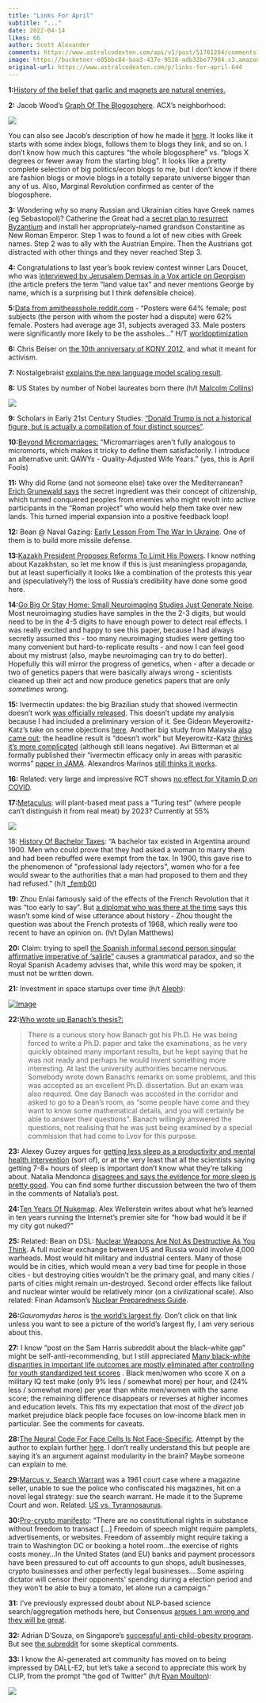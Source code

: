 ```yaml
---
title: "Links For April"
subtitle: "..."
date: 2022-04-14
likes: 66
author: Scott Alexander
comments: https://www.astralcodexten.com/api/v1/post/51761264/comments?&all_comments=true
image: https://bucketeer-e05bbc84-baa3-437e-9518-adb32be77984.s3.amazonaws.com/public/images/26530fb1-c3a0-48cd-a5f1-3b3f198f0533_800x533.jpeg
original-url: https://www.astralcodexten.com/p/links-for-april-644
---
```

**1:**[History of the belief that garlic and magnets are natural enemies.](https://www.tandfonline.com/doi/full/10.1080/17496977.2019.1648924)

**2:** Jacob Wood’s [Graph Of The Blogosphere](https://jacobwood27.github.io/035_blog_graph/). ACX’s neighborhood:

[![](https://substackcdn.com/image/fetch/w_1456,c_limit,f_auto,q_auto:good,fl_progressive:steep/https%3A%2F%2Fbucketeer-e05bbc84-baa3-437e-9518-adb32be77984.s3.amazonaws.com%2Fpublic%2Fimages%2F431c26cd-6aaa-452a-a320-86d1c225b6d8_1769x983.png)](https://substackcdn.com/image/fetch/f_auto,q_auto:good,fl_progressive:steep/https%3A%2F%2Fbucketeer-e05bbc84-baa3-437e-9518-adb32be77984.s3.amazonaws.com%2Fpublic%2Fimages%2F431c26cd-6aaa-452a-a320-86d1c225b6d8_1769x983.png)

You can also see Jacob’s description of how he made it [here](https://jacobw.xyz/projects/blog_graph/). It looks like it starts with some index blogs, follows them to blogs they link, and so on. I don’t know how much this captures “the whole blogosphere” vs. “blogs X degrees or fewer away from the starting blog”. It looks like a pretty complete selection of big politics/econ blogs to me, but I don’t know if there are fashion blogs or movie blogs in a totally separate universe bigger than any of us. Also, Marginal Revolution confirmed as center of the blogosphere.

**3:** Wondering why so many Russian and Ukrainian cities have Greek names (eg Sebastopol)? Catherine the Great had a [secret plan to resurrect Byzantium](https://en.wikipedia.org/wiki/Greek_Plan) and install her appropriately-named grandson Constantine as New Roman Emperor. Step 1 was to found a lot of new cities with Greek names. Step 2 was to ally with the Austrian Empire. Then the Austrians got distracted with other things and they never reached Step 3.

**4:** Congratulations to last year’s book review contest winner Lars Doucet, who was [interviewed by Jerusalem Demsas in a Vox article on Georgism](https://www.vox.com/policy-and-politics/22951092/land-tax-housing-crisis) (the article prefers the term “land value tax” and never mentions George by name, which is a surprising but I think defensible choice).

**5:**[Data from amitheasshole.reddit.com](https://docs.google.com/document/d/1uWs2PnvYsjXMnQ9GSECx1LkZObTk3T-99rwsQ_Jab_k/edit) \- “Posters were 64% female; post subjects (the person with whom the poster had a dispute) were 62% female. Posters had average age 31, subjects averaged 33. Male posters were significantly more likely to be the assholes…” H/T [worldoptimization](https://worldoptimization.tumblr.com/post/677914885248696321/amitheasshole-an-investigation)

**6:** Chris Beiser on [the 10th anniversary of KONY 2012](https://twitter.com/ctbeiser/status/1500243002614190081/), and what it meant for activism.

**7:** Nostalgebraist [explains the new language model scaling result](https://nostalgebraist.tumblr.com/post/680262678831415296/an-exciting-new-paper-on-neural-language-model).

**8:** US States by number of Nobel laureates born there (h/t [Malcolm Collins](https://www.lesswrong.com/posts/SgszmZwrDHwG3qurr/miri-location-optimization-and-related-topics-discussion?commentId=MzAuibJaQZWY3gSm4))

[![](https://substackcdn.com/image/fetch/w_1456,c_limit,f_auto,q_auto:good,fl_progressive:steep/https%3A%2F%2Fbucketeer-e05bbc84-baa3-437e-9518-adb32be77984.s3.amazonaws.com%2Fpublic%2Fimages%2F44b16e23-72ba-4826-a5a0-716273da95a0_1485x1325.png)](https://substackcdn.com/image/fetch/f_auto,q_auto:good,fl_progressive:steep/https%3A%2F%2Fbucketeer-e05bbc84-baa3-437e-9518-adb32be77984.s3.amazonaws.com%2Fpublic%2Fimages%2F44b16e23-72ba-4826-a5a0-716273da95a0_1485x1325.png)

**9:** Scholars in Early 21st Century Studies: [“Donald Trump is not a historical figure, but is actually a compilation of four distinct sources”](https://twitter.com/ByzCat/status/1500257031952879616).

**10:**[Beyond Micromarriages:](https://forum.effectivealtruism.org/posts/xCQSg33p2sJTrXdsk/beyond-micromarriages) “Micromarriages aren't fully analogous to micromorts, which makes it tricky to define them satisfactorily. I introduce an alternative unit: QAWYs - Quality-Adjusted Wife Years.” (yes, this is April Fools)

**11:** Why did Rome (and not someone else) take over the Mediterranean? [Erich Grunewald says](https://www.erichgrunewald.com/posts/why-rome/) the secret ingredient was their concept of citizenship, which turned conquered peoples from enemies who might revolt into active participants in the “Roman project” who would help them take over new lands. This turned imperial expansion into a positive feedback loop!

**12:** Bean @ Naval Gazing: [Early Lesson From The War In Ukraine](https://www.navalgazing.net/Early-Lessons-from-the-War-in-Ukraine). One of them is to build more missile defense.

**13:**[Kazakh President Proposes Reforms To Limit His Powers](https://www.aljazeera.com/news/2022/3/16/kazakhistan-president-proposes-reforms-to-limit-his-powers). I know nothing about Kazakhstan, so let me know if this is just meaningless propaganda, but at least superficially it looks like a combination of the protests this year and (speculatively?) the loss of Russia’s credibility have done some good here.

**14:**[Go Big Or Stay Home: Small Neuroimaging Studies Just Generate Noise](http://www.wiringthebrain.com/2022/03/go-big-or-stay-home-small-neuroimaging.html). Most neuroimaging studies have samples in the the 2-3 digits, but would need to be in the 4-5 digits to have enough power to detect real effects. I was really excited and happy to see this paper, because I had always secretly assumed this - too many neuroimaging studies were getting too many convenient but hard-to-replicate results - and now I can feel good about my mistrust (also, maybe neuroimaging can try to do better). Hopefully this will mirror the progress of genetics, when - after a decade or two of genetics papers that were basically always wrong - scientists cleaned up their act and now produce genetics papers that are only _sometimes_ wrong.

**15:** Ivermectin updates: the big Brazilian study that showed ivermectin doesn’t work [was officially released](https://www.npr.org/2022/03/30/1089809588/ivermectin-covid-treatment-brazil-study). This doesn’t update my analysis because I had included a preliminary version of it. See Gideon Meyerowitz-Katz’s take on some objections [here](https://twitter.com/GidMK/status/1510862614452404226). Another big study from Malaysia [also came out](https://jamanetwork.com/journals/jamainternalmedicine/fullarticle/2789362); the headline result is “doesn’t work” but Meyerowitz-Katz [thinks it’s more complicated](https://gidmk.medium.com/the-jury-is-still-out-on-ivermectin-7d0a1895549) (although still leans negative). Avi Bitterman et al formally published their “ivermectin efficacy only in areas with parasitic worms” [paper in JAMA](https://jamanetwork.com/journals/jamanetworkopen/fullarticle/2790173). Alexandros Marinos [still thinks it works](https://twitter.com/alexandrosM/status/1505164962552967170).

**16:** Related: very large and impressive RCT shows [no effect for Vitamin D on COVID](https://www.medrxiv.org/content/10.1101/2022.03.22.22271707v1).

**17:**[Metaculus](https://www.metaculus.com/questions/7057/turing-test-for-plant-based-meat-by-2023/): will plant-based meat pass a “Turing test” (where people can’t distinguish it from real meat) by 2023? Currently at 55%

[![](https://substackcdn.com/image/fetch/w_1456,c_limit,f_auto,q_auto:good,fl_progressive:steep/https%3A%2F%2Fbucketeer-e05bbc84-baa3-437e-9518-adb32be77984.s3.amazonaws.com%2Fpublic%2Fimages%2Ff89ce210-bc20-4307-a650-c23e79f0b1ec_760x224.png)](https://substackcdn.com/image/fetch/f_auto,q_auto:good,fl_progressive:steep/https%3A%2F%2Fbucketeer-e05bbc84-baa3-437e-9518-adb32be77984.s3.amazonaws.com%2Fpublic%2Fimages%2Ff89ce210-bc20-4307-a650-c23e79f0b1ec_760x224.png)

18: [History Of Bachelor Taxes](https://en.wikipedia.org/wiki/Bachelor_tax): “A bachelor tax existed in Argentina around 1900. Men who could prove that they had asked a woman to marry them and had been rebuffed were exempt from the tax. In 1900, this gave rise to the phenomenon of "professional lady rejectors", women who for a fee would swear to the authorities that a man had proposed to them and they had refused.” (h/t [_femb0t](https://twitter.com/__femb0t/status/1503195453608898563))

**19:** Zhou Enlai famously said of the effects of the French Revolution that it was “too early to say”. But [a diplomat who was there at the time](https://web.archive.org/web/20110613103554/http://www.ft.com/cms/s/0/74916db6-938d-11e0-922e-00144feab49a.html#axzz1P9QxmamR) says this wasn’t some kind of wise utterance about history - Zhou thought the question was about the French protests of 1968, which really _were_ too recent to have an opinion on. (h/t Dylan Matthews)

**20:** Claim: trying to spell [the Spanish informal second person singular affirmative imperative of ‘salirle”](https://sigmaleph.tumblr.com/post/679211215449391104/theaudientvoid-sigmaleph-mark-gently) causes a grammatical paradox, and so the Royal Spanish Academy advises that, while this word may be spoken, it must not be written down.

**21:** Investment in space startups over time (h/t [Aleph](https://twitter.com/woke8yearold/status/1511768651074002951)):

[![Image](https://substackcdn.com/image/fetch/w_1456,c_limit,f_auto,q_auto:good,fl_progressive:steep/https%3A%2F%2Fbucketeer-e05bbc84-baa3-437e-9518-adb32be77984.s3.amazonaws.com%2Fpublic%2Fimages%2Fe20f4985-e5d7-4be1-ad2f-7e7663dc194f_1017x592.jpeg)](https://substackcdn.com/image/fetch/f_auto,q_auto:good,fl_progressive:steep/https%3A%2F%2Fbucketeer-e05bbc84-baa3-437e-9518-adb32be77984.s3.amazonaws.com%2Fpublic%2Fimages%2Fe20f4985-e5d7-4be1-ad2f-7e7663dc194f_1017x592.jpeg)

**22:**[Who wrote up Banach’s thesis?:](https://mathoverflow.net/questions/111724/who-wrote-up-banachs-thesis)

> There is a curious story how Banach got his Ph.D. He was being forced to write a Ph.D. paper and take the examinations, as he very quickly obtained many important results, but he kept saying that he was not ready and perhaps he would invent something more interesting. At last the university authorities became nervous. Somebody wrote down Banach’s remarks on some problems, and this was accepted as an excellent Ph.D. dissertation. But an exam was also required. One day Banach was accosted in the corridor and asked to go to a Dean’s room, as “some people have come and they want to know some mathematical details, and you will certainly be able to answer their questions”. Banach willingly answered the questions, not realising that he was just being examined by a special commission that had come to Lvov for this purpose.

**23:** Alexey Guzey argues for [getting less sleep as a productivity and mental health intervention](https://guzey.com/theses-on-sleep/) (sort of), or at the very least that all the scientists saying getting 7-8+ hours of sleep is important don’t know what they’re talking about. Natalia Mendonca [disagrees and says the evidence for more sleep is pretty good](https://www.lesswrong.com/posts/sbcmACvB6DqYXYidL/counter-theses-on-sleep). You can find some further discussion between the two of them in the comments of Natalia’s post.

**24:**[Ten Years Of Nukemap](http://blog.nuclearsecrecy.com/2022/02/03/10-years-of-nukemap/). Alex Wellerstein writes about what he’s learned in ten years running the Internet’s premier site for “how bad would it be if my city got nuked?”

**25:** Related: Bean on DSL: [Nuclear Weapons Are Not As Destructive As You Think](https://www.datasecretslox.com/index.php/topic,6142.0.html). A full nuclear exchange between US and Russia would involve 4,000 warheads. Most would hit military and industrial centers. Many of those would be in cities, which would mean a very bad time for people in those cities - but destroying cities wouldn’t be the primary goal, and many cities / parts of cities might remain un-destroyed. Second order effects like fallout and nuclear winter would be relatively minor (on a civilizational scale). Also related: Finan Adamson’s [Nuclear Preparedness Guide](https://forum.effectivealtruism.org/posts/DL7gYYA2BKjmXABse/nuclear-preparedness-guide).

**26:**_Gauromydas heros_ is [the world’s largest fly](https://en.wikipedia.org/wiki/Gauromydas_heros). Don’t click on that link unless you want to see a picture of the world’s largest fly, I am very serious about this.

**27:** I know “post on the Sam Harris subreddit about the black-white gap” might be self-anti-recommending, but I still appreciated [Many black-white disparities in important life outcomes are mostly eliminated after controlling for youth standardized test scores](https://www.reddit.com/r/samharris/comments/qa6dy6/many_blackwhite_disparities_in_important_life/) . Black men/women who score X on a military IQ test make (only 9% less / somewhat more) per hour, and (24% less / somewhat more) per year than white men/women with the same score; the remaining difference disappears or reverses at higher incomes and education levels. This fits my expectation that most of the _direct_ job market prejudice black people face focuses on low-income black men in particular. See the comments for caveats.

**28:**[The Neural Code For Face Cells Is Not Face-Specific](https://www.biorxiv.org/content/10.1101/2022.03.06.483186v1). Attempt by the author to explain further [here](https://twitter.com/kasper_vinken/status/1501294205460615168). I don’t really understand this but people are saying it’s an argument against modularity in the brain? Maybe someone can explain to me.

**29:**[Marcus v. Search Warrant](https://en.wikipedia.org/wiki/Marcus_v._Search_Warrant) was a 1961 court case where a magazine seller, unable to sue the police who confiscated his magazines, hit on a novel legal strategy: sue the search warrant. He made it to the Supreme Court and won. Related: [US vs. Tyrannosaurus](https://en.wikipedia.org/wiki/United_States_v._One_Tyrannosaurus_Bataar_Skeleton).

**30:**[Pro-crypto manifesto](https://twitter.com/punk6529/status/1494444624630403083): “There are no constitutional rights in substance without freedom to transact […] Freedom of speech might require pamplets, advertisements, or websites. Freedom of assembly might require taking a train to Washington DC or booking a hotel room…the exercise of rights costs money…In the United States (and EU) banks and payment processors have been pressured to cut off accounts to gun shops, adult businesses, crypto businesses and other perfectly legal businesses….Some aspiring dictator will censor their opponents' spending during a election period and they won't be able to buy a tomato, let alone run a campaign.”

**31:** I’ve previously expressed doubt about NLP-based science search/aggregation methods here, but Consensus [argues I am wrong and they will be great](https://consensus.app/blog/after-years-of-promises-nlp-text-processing-is-ready-to-prove-doubters-wrong/).

**32:** Adrian D’Souza, on Singapore’s [successful anti-child-obesity program](https://adriandsouza.substack.com/p/fat-shaming-kids-in-singapore?s=w). But see [the subreddit](https://www.reddit.com/r/slatestarcodex/comments/tu209v/fat_shaming_kids_in_singapore/) for some skeptical comments.

**33:** I know the AI-generated art community has moved on to being impressed by DALL-E2, but let’s take a second to appreciate this work by CLIP, from the prompt “the god of Twitter” (h/t [Ryan Moulton](https://twitter.com/moultano/status/1498856331066810369)):

[![](https://substackcdn.com/image/fetch/w_1456,c_limit,f_auto,q_auto:good,fl_progressive:steep/https%3A%2F%2Fbucketeer-e05bbc84-baa3-437e-9518-adb32be77984.s3.amazonaws.com%2Fpublic%2Fimages%2Fe4be98d0-cde8-45e3-b017-6042f02cde68_2096x1006.png)](https://substackcdn.com/image/fetch/f_auto,q_auto:good,fl_progressive:steep/https%3A%2F%2Fbucketeer-e05bbc84-baa3-437e-9518-adb32be77984.s3.amazonaws.com%2Fpublic%2Fimages%2Fe4be98d0-cde8-45e3-b017-6042f02cde68_2096x1006.png)
